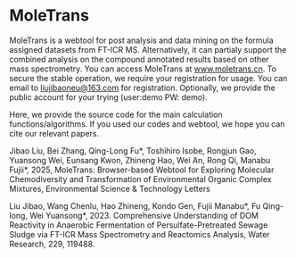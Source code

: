 # MoleTrans
MoleTrans is a webtool for post analysis and data mining on the formula assigned datasets from FT-ICR MS. Alternatively, it can partialy support the combined analysis on the compound annotated results based on other mass spectrometry. You can access MoleTrans at www.moletrans.cn. To secure the stable operation, we require your registration for usage. You can email to liujibaoneu@163.com for registration. Optionally, we provide the public account for your trying (user:demo  PW: demo). 

Here, we provide the source code for the main calculation functions/algorithms. If you used our codes and webtool, we hope you can cite our relevant papers.

Jibao Liu, Bei Zhang, Qing-Long Fu*, Toshihiro Isobe, Rongjun Gao, Yuansong Wei, Eunsang Kwon, Zhineng Hao, Wei An, Rong Qi, Manabu Fujii*, 2025, MoleTrans: Browser-based Webtool for Exploring Molecular Chemodiversity and Transformation of Environmental Organic Complex Mixtures, Environmental Science & Technology Letters

Liu Jibao, Wang Chenlu, Hao Zhineng, Kondo Gen, Fujii Manabu*, Fu Qing-long, Wei Yuansong*, 2023. Comprehensive Understanding of DOM Reactivity in Anaerobic Fermentation of Persulfate-Pretreated Sewage Sludge via FT-ICR Mass Spectrometry and Reactomics Analysis, Water Research, 229, 119488.
